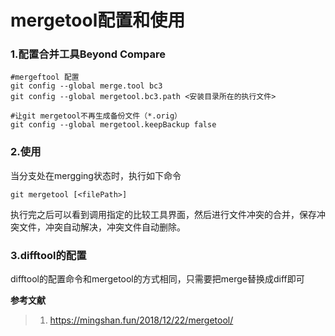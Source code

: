 # mergetool配置和使用

### 1.配置合并工具Beyond Compare

```shell
#mergeftool 配置
git config --global merge.tool bc3
git config --global mergetool.bc3.path <安装目录所在的执行文件>

#让git mergetool不再生成备份文件（*.orig）
git config --global mergetool.keepBackup false
```

### 2.使用

当分支处在mergging状态时，执行如下命令

```shell
git mergetool [<filePath>]
```

执行完之后可以看到调用指定的比较工具界面，然后进行文件冲突的合并，保存冲突文件，冲突自动解决，冲突文件自动删除。

### 3.difftool的配置

difftool的配置命令和mergetool的方式相同，只需要把merge替换成diff即可

**参考文献**

> 1. https://mingshan.fun/2018/12/22/mergetool/